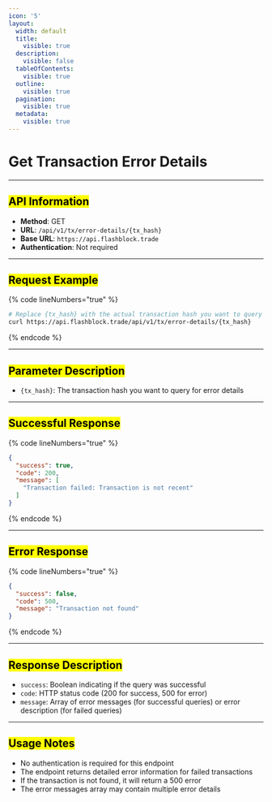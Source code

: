 ```yaml
---
icon: '5'
layout:
  width: default
  title:
    visible: true
  description:
    visible: false
  tableOfContents:
    visible: true
  outline:
    visible: true
  pagination:
    visible: true
  metadata:
    visible: true
---
```


# Get Transaction Error Details

***

## <mark style="color:$success;">API Information</mark> <a href="#api-information" id="api-information"></a>

* **Method**: GET
* **URL**: `/api/v1/tx/error-details/{tx_hash}`
* **Base URL**: `https://api.flashblock.trade`
* **Authentication**: Not required

***

## <mark style="color:$success;">Request Example</mark> <a href="#request-example" id="request-example"></a>

{% code lineNumbers="true" %}
```bash
# Replace {tx_hash} with the actual transaction hash you want to query
curl https://api.flashblock.trade/api/v1/tx/error-details/{tx_hash}
```
{% endcode %}

***

## <mark style="color:$success;">Parameter Description</mark> <a href="#parameter-description" id="parameter-description"></a>

* `{tx_hash}`: The transaction hash you want to query for error details

***

## <mark style="color:$success;">Successful Response</mark> <a href="#successful-response" id="successful-response"></a>

{% code lineNumbers="true" %}
```json
{
  "success": true,
  "code": 200,
  "message": [
    "Transaction failed: Transaction is not recent"
  ]
}
```
{% endcode %}

***

## <mark style="color:$success;">Error Response</mark> <a href="#error-response" id="error-response"></a>

{% code lineNumbers="true" %}
```json
{
  "success": false,
  "code": 500,
  "message": "Transaction not found"
}
```
{% endcode %}

***

## <mark style="color:$success;">Response Description</mark> <a href="#response-description" id="response-description"></a>

* `success`: Boolean indicating if the query was successful
* `code`: HTTP status code (200 for success, 500 for error)
* `message`: Array of error messages (for successful queries) or error description (for failed queries)

***

## <mark style="color:$success;">Usage Notes</mark> <a href="#usage-notes" id="usage-notes"></a>

* No authentication is required for this endpoint
* The endpoint returns detailed error information for failed transactions
* If the transaction is not found, it will return a 500 error
* The error messages array may contain multiple error details
